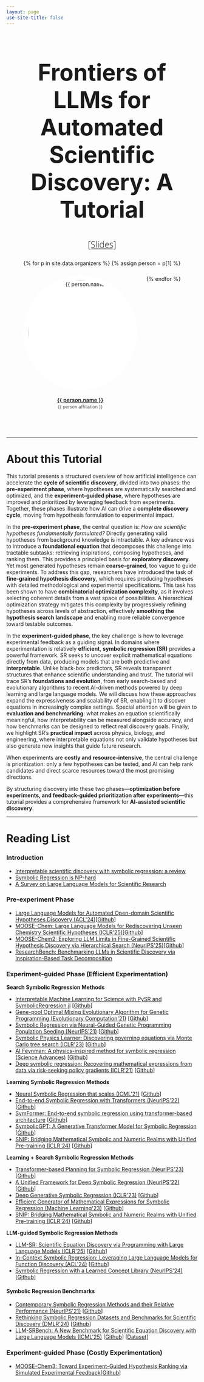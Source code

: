 ```yaml
---
layout: page
use-site-title: false
---
```


<h1 style="font-size: 60px; text-align: center;">Frontiers of LLMs for Automated Scientific Discovery: A Tutorial</h1>

<style>
  /* Speakers layout: predictable, centered, wraps cleanly */
  .speakers {
    display: flex;
    flex-wrap: wrap;
    justify-content: center;
    gap: 24px;               /* space between cards */
    text-align: center;
  }

  /* Neutralize Bootstrap floats in this section only */
  .speakers > [class*="col-"] {
    float: none !important;
    padding: 0;
    flex: 0 1 300px;         /* card width; tweak 280–340px if you like */
  }

  /* Card: vertical stack */
  .speaker-card {
    width: 100%;
    max-width: 320px;
    margin: 0 auto;
    display: flex;
    flex-direction: column;
    align-items: center;
  }

  /* Photo */
  .speaker-photo {
    width: 300px;
    height: 300px;
    object-fit: cover;
    object-position: 50% 20%;   /* keep face higher in frame */
    border-radius: 50%;
    display: block;
    margin-bottom: 12px;
    padding: 12px;              /* <-- add space inside the circle */
    background-color: #fff;     /* background behind the photo */
    box-sizing: border-box;     /* so padding doesn’t enlarge the circle */
  }



  /* Name */
  .speaker-name {
    display: block;
    font-weight: 600;
    margin: 6px 0 2px;
    line-height: 1.3;
  }

  /* Affiliation — reserve up to 3 lines so cards align */
  .speaker-affil {
    display: block;
    line-height: 1.35;
    min-height: 4.05em;      /* ≈ 3 lines; use 2.7em for 2 lines */
    word-break: break-word;
    overflow-wrap: anywhere;
    color: #555;
  }
</style>





<div class="venue" style="font-size: 24px; display: block; font-family: 'Open Sans', 'Helvetica Neue', Helvetica, Arial, sans-serif; font-weight: 300; color: #404040; text-align: center;">
  <span style="font-size: 23px; font-weight: 300;">
    <a target="_blank" href="https://drive.google.com/file/d/1oTRnVPSqrHoJb5xcu3cQ0_Jtflpj4bqW/view?usp=sharing">[Slides]</a>
  </span>
</div>



<div class="sharethis-inline-share-buttons"></div>
<meta name="thumbnail" content="./img/aaai-logo.png" />

<div class="container" style="margin-bottom: 10px;"></div>


<!-- Speakers -->
<div class="container text-center" style="margin-top:25px;margin-bottom:40px;">
  <div class="row speakers">
    {% for p in site.data.organizers %}
      {% assign person = p[1] %}
      <div class="col-xs-12 col-sm-6 col-md-4">
        <div class="speaker-card">
          <img class="speaker-photo"
               src="{{ site.baseurl }}/img/{{ person.img }}"
               alt="{{ person.name }}"
               loading="lazy">
          <a class="speaker-name" href="{{ person.url }}" target="_blank" rel="noopener">{{ person.name }}</a>
          <small class="speaker-affil">{{ person.affiliation }}</small>
        </div>
      </div>
    {% endfor %}
  </div>
</div>
<hr>




<!-- # Program Committee
<div class="container">
  <ul class="list-group list-group-flush">
    {% for p in site.data.pc.people %}
      <li class="list-group-item col-xs-6 col-sm-4 col-md-3">{{ p }}</li>
    {% endfor %}
  </ul>
</div>
<hr> -->


<!--# Taxonomy

![Taxonomy-viz](./img/taxonomy.jpg)-->


# About this Tutorial

This tutorial presents a structured overview of how artificial intelligence can accelerate the **cycle of scientific discovery**, divided into two phases: the **pre-experiment phase**, where hypotheses are systematically searched and optimized, and the **experiment-guided phase**, where hypotheses are improved and prioritized by leveraging feedback from experiments. Together, these phases illustrate how AI can drive a **complete discovery cycle**, moving from hypothesis formulation to experimental impact.  

In the **pre-experiment phase**, the central question is: *How are scientific hypotheses fundamentally formulated?* Directly generating valid hypotheses from background knowledge is intractable. A key advance was to introduce a **foundational equation** that decomposes this challenge into tractable subtasks: retrieving inspirations, composing hypotheses, and ranking them. This provides a principled basis for **exploratory discovery**. Yet most generated hypotheses remain **coarse-grained**, too vague to guide experiments. To address this gap, researchers have introduced the task of **fine-grained hypothesis discovery**, which requires producing hypotheses with detailed methodological and experimental specifications. This task has been shown to have **combinatorial optimization complexity**, as it involves selecting coherent details from a vast space of possibilities. A hierarchical optimization strategy mitigates this complexity by progressively refining hypotheses across levels of abstraction, effectively **smoothing the hypothesis search landscape** and enabling more reliable convergence toward testable outcomes.  

In the **experiment-guided phase**, the key challenge is how to leverage experimental feedback as a guiding signal. In domains where experimentation is relatively **efficient**, **symbolic regression (SR)** provides a powerful framework. SR seeks to uncover explicit mathematical equations directly from data, producing models that are both predictive and **interpretable**. Unlike black-box predictors, SR reveals transparent structures that enhance scientific understanding and trust. The tutorial will trace SR’s **foundations and evolution**, from early search-based and evolutionary algorithms to recent AI-driven methods powered by deep learning and large language models. We will discuss how these approaches expand the expressiveness and scalability of SR, enabling it to discover equations in increasingly complex settings. Special attention will be given to **evaluation and benchmarking**: what makes an equation scientifically meaningful, how interpretability can be measured alongside accuracy, and how benchmarks can be designed to reflect real discovery goals. Finally, we highlight SR’s **practical impact** across physics, biology, and engineering, where interpretable equations not only validate hypotheses but also generate new insights that guide future research.  

When experiments are **costly and resource-intensive**, the central challenge is prioritization: only a few hypotheses can be tested, and AI can help rank candidates and direct scarce resources toward the most promising directions.  

By structuring discovery into these two phases—**optimization before experiments, and feedback-guided prioritization after experiments**—this tutorial provides a comprehensive framework for **AI-assisted scientific discovery**.  

<hr>


# Reading List

### Introduction

- [Interpretable scientific discovery with symbolic regression: a review](https://link.springer.com/article/10.1007/s10462-023-10622-0)
- [Symbolic Regression is NP-hard](https://openreview.net/forum?id=LTiaPxqe2e)
- [A Survey on Large Language Models for Scientific Research](https://arxiv.org/abs/2501.04306)


### Pre-experiment Phase

- [Large Language Models for Automated Open-domain Scientific Hypotheses Discovery (ACL'24)](https://arxiv.org/abs/2309.02726)[[Github](https://github.com/ZonglinY/MOOSE)]
- [MOOSE-Chem: Large Language Models for Rediscovering Unseen Chemistry Scientific Hypotheses (ICLR'25)](https://arxiv.org/abs/2410.07076)[[Github](https://github.com/ZonglinY/MOOSE-Chem)]
- [MOOSE-Chem2: Exploring LLM Limits in Fine-Grained Scientific Hypothesis Discovery via Hierarchical Search (NeurIPS'25)](https://arxiv.org/abs/2505.19209)[[Github](https://github.com/ZonglinY/MOOSE-Chem2)]
- [ResearchBench: Benchmarking LLMs in Scientific Discovery via Inspiration-Based Task Decomposition](https://arxiv.org/abs/2503.21248)


### Experiment-guided Phase (Efficient Experimentation)

  
<!--#### Symbolic Regression Methods-->

**Search Symbolic Regression Methods**

- [Interpretable Machine Learning for Science with PySR and SymbolicRegression.jl](https://arxiv.org/abs/2305.01582) [[Github](https://github.com/MilesCranmer/PySR)]
- [Gene-pool Optimal Mixing Evolutionary Algorithm for Genetic Programming (Evolutionary Computation'21)](https://www.science.org/doi/10.1126/sciadv.aay2631) [[Github](https://github.com/marcovirgolin/GP-GOMEA)]
- [Symbolic Regression via Neural-Guided Genetic Programming Population Seeding (NeurIPS'21)](https://arxiv.org/abs/2111.00053) [[Github](https://github.com/dso-org/deep-symbolic-optimization)]
- [Symbolic Physics Learner: Discovering governing equations via Monte Carlo tree search (ICLR'23)](https://openreview.net/forum?id=ZTK3SefE8_Z) [[Github](https://github.com/isds-neu/SymbolicPhysicsLearner)]
- [AI Feynman: A physics-inspired method for symbolic regression (Science Advances)](https://www.science.org/doi/10.1126/sciadv.aay2631) [[Github](https://github.com/SJ001/AI-Feynman)]
- [Deep symbolic regression: Recovering mathematical expressions from data via risk-seeking policy gradients (ICLR'21)](https://openreview.net/forum?id=m5Qsh0kBQG) [[Github](https://github.com/dso-org/deep-symbolic-optimization)]




**Learning Symbolic Regression Methods**

- [Neural Symbolic Regression that scales (ICML'21)](https://proceedings.mlr.press/v139/biggio21a.html) [[Github](https://github.com/SymposiumOrganization/NeuralSymbolicRegressionThatScales)]
- [End-to-end Symbolic Regression with Transformers (NeurIPS'22)](https://proceedings.neurips.cc/paper_files/paper/2022/hash/42eb37cdbefd7abae0835f4b67548c39-Abstract-Conference.html) [[Github](https://github.com/facebookresearch/symbolicregression)]
- [SymFormer: End-to-end symbolic regression using transformer-based architecture](https://arxiv.org/abs/2205.15764) [[Github](https://github.com/vastlik/symformer)]
- [SymbolicGPT: A Generative Transformer Model for Symbolic Regression](https://arxiv.org/abs/2106.14131) [[Github](https://github.com/mojivalipour/symbolicgpt)]
- [SNIP: Bridging Mathematical Symbolic and Numeric Realms with Unified Pre-training (ICLR'24)](https://openreview.net/forum?id=KZSEgJGPxu) [[Github](https://github.com/deep-symbolic-mathematics/Multimodal-Math-Pretraining)]


**Learning + Search Symbolic Regression Methods**

- [Transformer-based Planning for Symbolic Regression (NeurIPS'23)](https://proceedings.neurips.cc/paper_files/paper/2023/hash/8ffb4e3118280a66b192b6f06e0e2596-Abstract-Conference.html) [[Github](https://github.com/deep-symbolic-mathematics/TPSR)]
- [A Unified Framework for Deep Symbolic Regression (NeurIPS'22)](https://proceedings.neurips.cc/paper_files/paper/2022/hash/dbca58f35bddc6e4003b2dd80e42f838-Abstract-Conference.html) [[Github](https://github.com/dso-org/deep-symbolic-optimization)]
- [Deep Generative Symbolic Regression (ICLR'23)](https://openreview.net/forum?id=o7koEEMA1bR) [[Github](https://github.com/samholt/DeepGenerativeSymbolicRegression)]
- [Efficient Generator of Mathematical Expressions for Symbolic Regression (Machine Learning'23)](https://link.springer.com/article/10.1007/s10994-023-06400-2) [[Github](https://github.com/smeznar/HVAE)]
- [SNIP: Bridging Mathematical Symbolic and Numeric Realms with Unified Pre-training (ICLR'24)](https://openreview.net/forum?id=KZSEgJGPxu) [[Github](https://github.com/deep-symbolic-mathematics/Multimodal-Symbolic-Regression)]


**LLM-guided Symbolic Regression Methods**
- [LLM-SR: Scientific Equation Discovery via Programming with Large Language Models (ICLR'25)](https://openreview.net/forum?id=m2nmp8P5in) [[Github](https://github.com/deep-symbolic-mathematics/LLM-SR)]
- [In-Context Symbolic Regression: Leveraging Large Language Models for Function Discovery (ACL'24)](https://aclanthology.org/2024.acl-srw.49/) [[Github](https://github.com/merlerm/In-Context-Symbolic-Regression)]
- [Symbolic Regression with a Learned Concept Library (NeurIPS'24)](https://aclanthology.org/2024.acl-srw.49/) [[Github](https://github.com/trishullab/LibraryAugmentedSymbolicRegression.jl)]


#### Symbolic Regression Benchmarks  
- [Contemporary Symbolic Regression Methods and their Relative Performance (NeurIPS'21)](https://datasets-benchmarks-proceedings.neurips.cc/paper/2021/hash/c0c7c76d30bd3dcaefc96f40275bdc0a-Abstract-round1.html) [[Github](https://github.com/cavalab/srbench/)]
- [Rethinking Symbolic Regression Datasets and Benchmarks for Scientific Discovery (DMLR'24)](https://openreview.net/forum?id=i2e2wqt0nAI) [[Github](https://github.com/omron-sinicx/srsd-benchmark)]
- [LLM-SRBench: A New Benchmark for Scientific Equation Discovery with Large Language Models (ICML'25)](https://arxiv.org/abs/2504.10415) [[Github](https://github.com/deep-symbolic-mathematics/llm-srbench)] [[Dataset](https://huggingface.co/datasets/nnheui/llm-srbench)]

### Experiment-guided Phase (Costly Experimentation)
- [MOOSE-Chem3: Toward Experiment-Guided Hypothesis Ranking via Simulated Experimental Feedback](https://arxiv.org/abs/2505.17873)[[Github](https://github.com/wanhaoliu/MOOSE-Chem3)]
